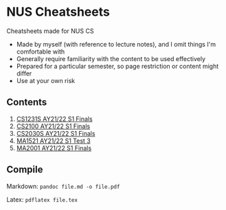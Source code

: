 # NUS Cheatsheets

Cheatsheets made for NUS CS

- Made by myself (with reference to lecture notes), and I omit things I'm comfortable with
- Generally require familiarity with the content to be used effectively
- Prepared for a particular semester, so page restriction or content might differ
- Use at your own risk

## Contents

1. [CS1231S AY21/22 S1 Finals](CS1231S/CS1231S-AY2122S1-Finals.pdf)
2. [CS2100 AY21/22 S1 Finals](CS2100/CS2100-AY2122S1-Finals.pdf)
3. [CS2030S AY21/22 S1 Finals](CS2030S/CS2030S-AY2122S1-Finals.pdf)
4. [MA1521 AY21/22 S1 Test 3](MA1521/MA1521-AY2122S1-Test-3.pdf)
5. [MA2001 AY21/22 S1 Finals](MA2001/MA2001-AY2122S1-Finals.pdf)

## Compile

Markdown: `pandoc file.md -o file.pdf`

Latex: `pdflatex file.tex`

